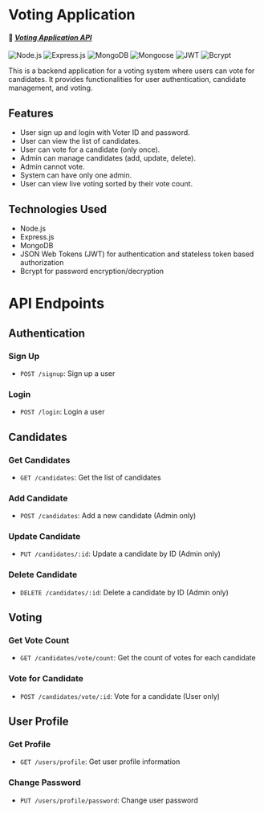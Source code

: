 # Voting Application

#### 🔗 _[Voting Application API](https://voting-api-xhn6.onrender.com/)_

![Node.js](https://img.shields.io/badge/JS_Env-Node.js-5FA04E) ![Express.js](https://img.shields.io/badge/Framework-Express.js-blue) ![MongoDB](https://img.shields.io/badge/Database-MongoDB-237a3b) ![Mongoose](https://img.shields.io/badge/ODM-MongoDB-237a3b) ![JWT](https://img.shields.io/badge/Authentication-JWT-red) ![Bcrypt](https://img.shields.io/badge/Password_Hashing-Bcrypt-orange)

This is a backend application for a voting system where users can vote for candidates. It provides functionalities for user authentication, candidate management, and voting.

## Features

- User sign up and login with Voter ID and password.
- User can view the list of candidates.
- User can vote for a candidate (only once).
- Admin can manage candidates (add, update, delete).
- Admin cannot vote.
- System can have only one admin.
- User can view live voting sorted by their vote count.

## Technologies Used

- Node.js
- Express.js
- MongoDB
- JSON Web Tokens (JWT) for authentication and stateless token based authorization
- Bcrypt for password encryption/decryption

# API Endpoints

## Authentication

### Sign Up

- `POST /signup`: Sign up a user

### Login

- `POST /login`: Login a user

## Candidates

### Get Candidates

- `GET /candidates`: Get the list of candidates

### Add Candidate

- `POST /candidates`: Add a new candidate (Admin only)

### Update Candidate

- `PUT /candidates/:id`: Update a candidate by ID (Admin only)

### Delete Candidate

- `DELETE /candidates/:id`: Delete a candidate by ID (Admin only)

## Voting

### Get Vote Count

- `GET /candidates/vote/count`: Get the count of votes for each candidate

### Vote for Candidate

- `POST /candidates/vote/:id`: Vote for a candidate (User only)

## User Profile

### Get Profile

- `GET /users/profile`: Get user profile information

### Change Password

- `PUT /users/profile/password`: Change user password
